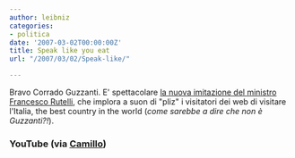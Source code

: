 ```yaml
---
author: leibniz
categories:
- politica
date: '2007-03-02T00:00:00Z'
title: Speak like you eat
url: "/2007/03/02/Speak-like/"

---
```

Bravo Corrado Guzzanti. E' spettacolare [la nuova imitazione del ministro Francesco Rutelli][1], che implora a suon di "pliz" i visitatori dei web di visitare l'Italia, the best country in the world (_come sarebbe a dire che non è Guzzanti?!_).


### YouTube (via [Camillo][2])

[1]:	http://www.youtube.com/watch?v=Lp2uDyzxP6g
[2]:	http://www.ilfoglio.it/camillo/